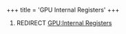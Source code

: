 +++
title = 'GPU Internal Registers'
+++

1.  REDIRECT [GPU:Internal Registers](GPU:Internal_Registers "wikilink")
